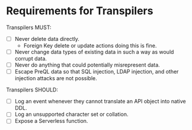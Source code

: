 # Requirements for Transpilers

Transpilers MUST:

- [ ] Never delete data directly.
  - Foreign Key delete or update actions doing this is fine.
- [ ] Never change data types of existing data in such a way as would corrupt data.
- [ ] Never do anything that could potentially misrepresent data.
- [ ] Escape PreQL data so that SQL injection, LDAP injection, and other
      injection attacks are not possible.

Transpilers SHOULD:

- [ ] Log an event whenever they cannot translate an API object into native DDL.
- [ ] Log an unsupported character set or collation.
- [ ] Expose a Serverless function.
